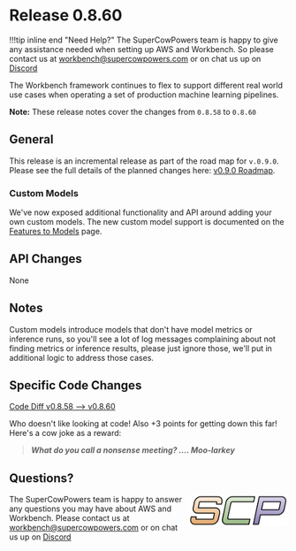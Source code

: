 # Release 0.8.60

!!!tip inline end "Need Help?"
    The SuperCowPowers team is happy to give any assistance needed when setting up AWS and Workbench. So please contact us at [workbench@supercowpowers.com](mailto:workbench@supercowpowers.com) or on chat us up on [Discord](https://discord.gg/WHAJuz8sw8) 

The Workbench framework continues to flex to support different real world use cases when operating a set of production machine learning pipelines.

**Note:** These release notes cover the changes from `0.8.58` to `0.8.60`


## General
This release is an incremental release as part of the road map for `v.0.9.0`. Please see the full details of the planned changes here: [v0.9.0 Roadmap](../road_maps/0_9_0.md). 

### Custom Models
We've now exposed additional functionality and API around adding your own custom models. The new custom model support is documented on the [Features to Models](../core_classes/transforms/features_to_model.md) page.  


## API Changes
None

## Notes
Custom models introduce models that don't have model metrics or inference runs, so you'll see a lot of log messages complaining about not finding metrics or inference results, please just ignore those, we'll put in additional logic to address those cases.


## Specific Code Changes
 
<a href="https://github.com/supercowpowers/workbench/compare/v0.8.58...v0.8.60" target="_blank">Code Diff v0.8.58 --> v0.8.60</a> 

Who doesn't like looking at code! Also +3 points for getting down this far! Here's a cow joke as a reward:

> ***What do you call a nonsense meeting?
      .... Moo-larkey***

## Questions?
<img align="right" src="../../images/scp.png" width="180">

The SuperCowPowers team is happy to answer any questions you may have about AWS and Workbench. Please contact us at [workbench@supercowpowers.com](mailto:workbench@supercowpowers.com) or on chat us up on [Discord](https://discord.gg/WHAJuz8sw8) 


